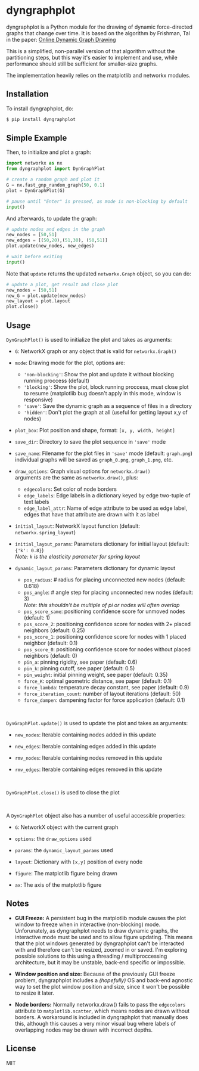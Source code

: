 dyngraphplot
===

dyngraphplot is a Python module for the drawing of dynamic force-directed graphs that change over time. It is based on the algorithm by Frishman, Tal in the paper:
[Online Dynamic Graph Drawing](https://ieeexplore.ieee.org/stamp/stamp.jsp?arnumber=4433990)

This is a simplified, non-parallel version of that algorithm without the
partitioning steps, but this way it's easier to implement and use, while
performance should still be sufficient for smaller-size graphs.

The implementation heavily relies on the matplotlib and networkx modules.

Installation
----

To install dyngraphplot, do:
```sh
$ pip install dyngraphplot
```

Simple Example
----

Then, to initialize and plot a graph:
```python
import networkx as nx
from dyngraphplot import DynGraphPlot

# create a random graph and plot it
G = nx.fast_gnp_random_graph(50, 0.1)
plot = DynGraphPlot(G)

# pause until "Enter" is pressed, as mode is non-blocking by default
input()
```

And afterwards, to update the graph:
```python
# update nodes and edges in the graph
new_nodes = [50,51]
new_edges = [(50,20),(51,30), (50,51)]
plot.update(new_nodes, new_edges)

# wait before exiting
input()
```

Note that `update` returns the updated `networkx.Graph` object, so you can do:
```python
# update a plot, get result and close plot
new_nodes = [50,51]
new_G = plot.update(new_nodes)
new_layout = plot.layout
plot.close()
```

Usage
----

`DynGraphPlot()` is used to initialize the plot and takes as arguments:
  - `G`: NetworkX graph or any object that is valid for `networkx.Graph()`

  - `mode`: Drawing mode for the plot, options are:
    - `'non-blocking'`: Show the plot and update it without blocking running proccess (default)
    - `'blocking'`: Show the plot, block running proccess, must close plot to resume (matplotlib bug doesn't apply in this mode, window is responsive)
    - `'save'`: Save the dynamic graph as a sequence of files in a directory
    - `'hidden'`: Don't plot the graph at all (useful for getting layout x,y of nodes)   
  
  - `plot_box`: Plot position and shape, format: `[x, y, width, height]`

  - `save_dir`: Directory to save the plot sequence in `'save'` mode

  - `save_name`: Filename for the plot files in `'save'` mode (default: `graph.png`)
    individual graphs will be saved as `graph_0.png`, `graph_1.png`, etc.

  - `draw_options`: Graph visual options for `networkx.draw()`  
    arguments are the same as `networkx.draw()`, plus:
    - `edgecolors`: Set color of node borders
    - `edge_labels`: Edge labels in a dictionary keyed by edge two-tuple of text labels
    - `edge_label_attr`: Name of edge attribute to be used as edge label, edges that have that attribute are drawn with it as label

  - `initial_layout`: NetworkX layout function (default: `networkx.spring_layout`)

  - `initial_layout_params`: Parameters dictionary for initial layout (default: `{'k': 0.8}`)  
    _Note: `k` is the elasticity parameter for spring layout_
  
  - `dynamic_layout_params`: Parameters dictionary for dynamic layout
    - `pos_radius`: # radius for placing unconnected new nodes (default: 0.618)
    - `pos_angle`: # angle step for placing unconnected new nodes (default: 3)  
      _Note: this shouldn't be multiple of pi or nodes will often overlap_
    - `pos_score_same`: positioning confidence score for unmoved nodes (default: 1)
    - `pos_score_2`: positioning confidence score for nodes with 2+ placed neighbors (default: 0.25)
    - `pos_score_1`: positioning confidence score for nodes with 1 placed neighbor (default: 0.1)
    - `pos_score_0`: positioning confidence score for nodes without placed neighbors (default: 0)
    - `pin_a`: pinning rigidity, see paper (default: 0.6)
    - `pin_k`: pinning cutoff, see paper (default: 0.5)
    - `pin_weight`: initial pinning weight, see paper (default: 0.35)
    - `force_K`: optimal geometric distance, see paper (default: 0.1)
    - `force_lambda`: temperature decay constant, see paper (default: 0.9)
    - `force_iteration_count`: number of layout iterations (default: 50)
    - `force_dampen`: dampening factor for force application (default: 0.1)
    
<br/>

`DynGraphPlot.update()` is used to update the plot and takes as arguments:
  - `new_nodes`: Iterable containing nodes added in this update
  
  - `new_edges`: Iterable containing edges added in this update
  
  - `rmv_nodes`: Iterable containing nodes removed in this update
  
  - `rmv_edges`: Iterable containing edges removed in this update
  
<br/>

`DynGraphPlot.close()` is used to close the plot

<br/>

A `DynGraphPlot` object also has a number of useful accessible properties:
 - `G`: NetworkX object with the current graph

 - `options`: the `draw_options` used

 - `params`: the `dynamic_layout_params` used

 - `layout`: Dictionary with `[x,y]` position of every node
 
 - `figure`: The matplotlib figure being drawn
 
 - `ax`: The axis of the matplotlib figure


Notes
----

 - **GUI Freeze:** A persistent bug in the matplotlib module causes the plot window to freeze when in interactive (non-blocking) mode. Unforunately, as dyngraphplot needs to draw dynamic graphs, the interactive mode must be used and to allow figure updating. This means that the plot windows generated by dyngraphplot can't be interacted with and therefore can't be resized, zoomed in or saved.
 I'm exploring possible solutions to this using a threading / multiproccessing architecture, but it may be unstable, back-end specific or impossible.

 - **Window position and size:** Because of the previously GUI freeze problem, dyngraphplot includes a _(hopefully)_ OS and back-end agnostic way to set the plot window position and size, since it won't be possible to resize it later.

 - **Node borders:** Normally networkx.draw() fails to pass the `edgecolors` attribute to `matplotlib.scatter`, which means nodes are drawn without borders. A workaround is included in dyngraphplot that manually does this, although this causes a very minor visual bug where labels of overlapping nodes may be drawn with incorrect depths.

License
----

MIT

